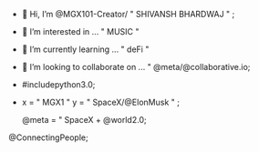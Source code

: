 - 👋 Hi, I’m @MGX101-Creator/ " SHIVANSH BHARDWAJ " ;
- 👀 I’m interested in ... " MUSIC " 
- 🌱 I’m currently learning ... " deFi " 
- 💞️ I’m looking to collaborate on ... " @meta/@collaborative.io;
-  #includepython3.0;
-  x = " MGX1 "
   y = " SpaceX/@ElonMusk " ;
   
   @meta = " SpaceX + @world2.0;
   
  @ConnectingPeople;
  
  
